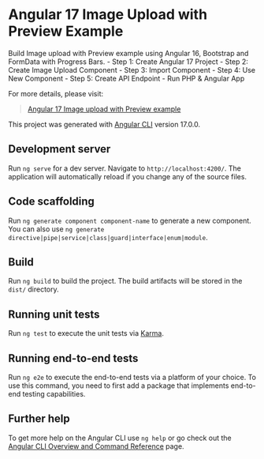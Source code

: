 # Angular 17 Image Upload with Preview Example

  Build Image upload with Preview example using Angular 16, Bootstrap and FormData with Progress Bars.
    - Step 1: Create Angular 17 Project
    - Step 2: Create Image Upload Component
    - Step 3: Import Component
    - Step 4: Use New Component
    - Step 5: Create API Endpoint
    - Run PHP & Angular App

For more details, please visit:
> [Angular 17 Image upload with Preview example](https://www.itsolutionstuff.com/post/angular-17-image-upload-with-preview-exampleexample.html)

This project was generated with [Angular CLI](https://github.com/angular/angular-cli) version 17.0.0.

## Development server

Run `ng serve` for a dev server. Navigate to `http://localhost:4200/`. The application will automatically reload if you change any of the source files.

## Code scaffolding

Run `ng generate component component-name` to generate a new component. You can also use `ng generate directive|pipe|service|class|guard|interface|enum|module`.

## Build

Run `ng build` to build the project. The build artifacts will be stored in the `dist/` directory.

## Running unit tests

Run `ng test` to execute the unit tests via [Karma](https://karma-runner.github.io).

## Running end-to-end tests

Run `ng e2e` to execute the end-to-end tests via a platform of your choice. To use this command, you need to first add a package that implements end-to-end testing capabilities.

## Further help

To get more help on the Angular CLI use `ng help` or go check out the [Angular CLI Overview and Command Reference](https://angular.io/cli) page.
